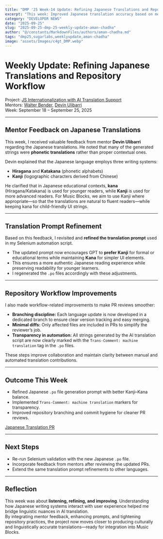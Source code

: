 ```yaml
---
title: "DMP '25 Week-14 Update: Refining Japanese Translations and Repository Workflow"
excerpt: "This week: Improved Japanese translation accuracy based on mentor feedback, refined the translation prompt for better linguistic balance, and enhanced repository workflow for easier review."
category: "DEVELOPER NEWS"
date: "2025-09-25"
slug: "2025-09-25-dmp-25-weekly-update-aman-chadha"
author: "@/constants/MarkdownFiles/authors/aman-chadha.md"
tags: "dmp25,sugarlabs,weeklyupdate,aman-chadha"
image: "assets/Images/c4gt_DMP.webp"
---
```


# Weekly Update: Refining Japanese Translations and Repository Workflow

Project: [JS Internationalization with AI Translation Support](https://github.com/sugarlabs/musicblocks/pull/4731)  
Mentors: [Walter Bender](https://github.com/walterbender), [Devin Ulibarri](https://github.com/devinulibarri)  
Week: September 18 – September 25, 2025  

---

## Mentor Feedback on Japanese Translations

This week, I received valuable feedback from mentor **Devin Ulibarri** regarding the Japanese translations. He noted that many of the generated strings were **phonetic translations** rather than proper contextual ones.  

Devin explained that the Japanese language employs three writing systems:  
- **Hiragana** and **Katakana** (phonetic alphabets)  
- **Kanji** (logographic characters derived from Chinese)  

He clarified that in Japanese educational contexts, **kana** (Hiragana/Katakana) is used for younger readers, while **Kanji** is used for more advanced readers. For Music Blocks, we aim to use Kanji where appropriate—so that the translations are natural to fluent readers—while keeping kana for child-friendly UI strings.

---

## Translation Prompt Refinement

Based on this feedback, I revisited and **refined the translation prompt** used in my Selenium automation script.  
- The updated prompt now encourages GPT to **prefer Kanji** for formal or educational terms while maintaining **Kana** for simpler UI elements.  
- This ensures a more authentic Japanese reading experience while preserving readability for younger learners.  
- I regenerated the `.po` files accordingly with these adjustments.

---

## Repository Workflow Improvements

I also made workflow-related improvements to make PR reviews smoother:  
- **Branching discipline:** Each language update is now developed in a dedicated branch to ensure clear version tracking and easy merging.  
- **Minimal diffs:** Only affected files are included in PRs to simplify the reviewer’s job.  
- **Transparency in automation:** All strings generated by the AI translation script are now clearly marked with the `Trans-Comment: machine translation` tag in the `.po` files.

These steps improve collaboration and maintain clarity between manual and automated translation contributions.

---

## Outcome This Week

- Refined Japanese `.po` file generation prompt with better Kanji–Kana balance.  
- Implemented `Trans-Comment: machine translation` markers for transparency.  
- Improved repository branching and commit hygiene for cleaner PR reviews.  

[Japanese Translation PR](https://github.com/sugarlabs/musicblocks/pull/4774)

---

## Next Steps

- Re-run Selenium validation with the new Japanese `.po` file.  
- Incorporate feedback from mentors after reviewing the updated PRs.  
- Extend the same translation prompt refinements to other languages.  

---

## Reflection

This week was about **listening, refining, and improving**. Understanding how Japanese writing systems interact with user experience helped me bridge linguistic nuances in AI translation.  
By integrating mentor feedback, enhancing prompts, and tightening repository practices, the project now moves closer to producing culturally and linguistically accurate translations—ready for integration into Music Blocks.  
